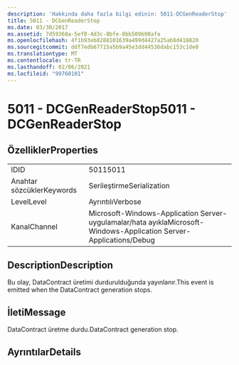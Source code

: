 ```yaml
---
description: 'Hakkında daha fazla bilgi edinin: 5011-DCGenReaderStop'
title: 5011 - DCGenReaderStop
ms.date: 03/30/2017
ms.assetid: 7d59368a-5ef0-4d3c-8bfe-8bb509b90afa
ms.openlocfilehash: 4f1b93eb8288101639a499d4427a25ab8d418820
ms.sourcegitcommit: ddf7edb67715a5b9a45e3dd44536dabc153c1de0
ms.translationtype: MT
ms.contentlocale: tr-TR
ms.lasthandoff: 02/06/2021
ms.locfileid: "99760101"
---
```

# <a name="5011---dcgenreaderstop"></a><span data-ttu-id="7c790-103">5011 - DCGenReaderStop</span><span class="sxs-lookup"><span data-stu-id="7c790-103">5011 - DCGenReaderStop</span></span>

## <a name="properties"></a><span data-ttu-id="7c790-104">Özellikler</span><span class="sxs-lookup"><span data-stu-id="7c790-104">Properties</span></span>  
  
|||  
|-|-|  
|<span data-ttu-id="7c790-105">ID</span><span class="sxs-lookup"><span data-stu-id="7c790-105">ID</span></span>|<span data-ttu-id="7c790-106">5011</span><span class="sxs-lookup"><span data-stu-id="7c790-106">5011</span></span>|  
|<span data-ttu-id="7c790-107">Anahtar sözcükler</span><span class="sxs-lookup"><span data-stu-id="7c790-107">Keywords</span></span>|<span data-ttu-id="7c790-108">Serileştirme</span><span class="sxs-lookup"><span data-stu-id="7c790-108">Serialization</span></span>|  
|<span data-ttu-id="7c790-109">Level</span><span class="sxs-lookup"><span data-stu-id="7c790-109">Level</span></span>|<span data-ttu-id="7c790-110">Ayrıntılı</span><span class="sxs-lookup"><span data-stu-id="7c790-110">Verbose</span></span>|  
|<span data-ttu-id="7c790-111">Kanal</span><span class="sxs-lookup"><span data-stu-id="7c790-111">Channel</span></span>|<span data-ttu-id="7c790-112">Microsoft-Windows-Application Server-uygulamalar/hata ayıkla</span><span class="sxs-lookup"><span data-stu-id="7c790-112">Microsoft-Windows-Application Server-Applications/Debug</span></span>|  
  
## <a name="description"></a><span data-ttu-id="7c790-113">Description</span><span class="sxs-lookup"><span data-stu-id="7c790-113">Description</span></span>  

 <span data-ttu-id="7c790-114">Bu olay, DataContract üretimi durdurulduğunda yayınlanır.</span><span class="sxs-lookup"><span data-stu-id="7c790-114">This event is emitted when the DataContract generation stops.</span></span>  
  
## <a name="message"></a><span data-ttu-id="7c790-115">İleti</span><span class="sxs-lookup"><span data-stu-id="7c790-115">Message</span></span>  

 <span data-ttu-id="7c790-116">DataContract üretme durdu.</span><span class="sxs-lookup"><span data-stu-id="7c790-116">DataContract generation stop.</span></span>  
  
## <a name="details"></a><span data-ttu-id="7c790-117">Ayrıntılar</span><span class="sxs-lookup"><span data-stu-id="7c790-117">Details</span></span>
